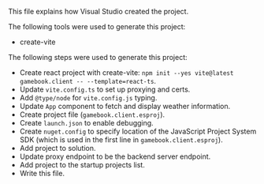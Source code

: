 This file explains how Visual Studio created the project.

The following tools were used to generate this project:
- create-vite

The following steps were used to generate this project:
- Create react project with create-vite: `npm init --yes vite@latest gamebook.client -- --template=react-ts`.
- Update `vite.config.ts` to set up proxying and certs.
- Add `@type/node` for `vite.config.js` typing.
- Update `App` component to fetch and display weather information.
- Create project file (`gamebook.client.esproj`).
- Create `launch.json` to enable debugging.
- Create `nuget.config` to specify location of the JavaScript Project System SDK (which is used in the first line in `gamebook.client.esproj`).
- Add project to solution.
- Update proxy endpoint to be the backend server endpoint.
- Add project to the startup projects list.
- Write this file.

